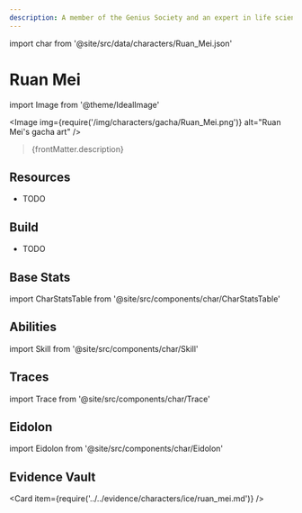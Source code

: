 ```yaml
---
description: A member of the Genius Society and an expert in life sciences. She teamed up with Herta and others to develop the Simulated Universe.
---
```


import char from '@site/src/data/characters/Ruan_Mei.json'

# Ruan Mei

import Image from '@theme/IdealImage'

<Image img={require('/img/characters/gacha/Ruan_Mei.png')} alt="Ruan Mei's gacha art" />
<blockquote>{frontMatter.description}</blockquote>

## Resources

* TODO
  
## Build

* TODO
  
## Base Stats

import CharStatsTable from '@site/src/components/char/CharStatsTable'

<CharStatsTable char={char} />

## Abilities

import Skill from '@site/src/components/char/Skill'

<Tabs queryString="ability">
<TabItem value='basic' label='Basic ATK'>
<Skill char={char} skill='basic' />

</TabItem>
<TabItem value='skill' label='Skill'>
<Skill char={char} skill='skill' />

</TabItem>
<TabItem value='ult' label='Ultimate'>
<Skill char={char} skill='ult'/>

</TabItem>
<TabItem value='talent' label='Talent'>
<Skill char={char} skill='talent'/>

</TabItem>
<TabItem value='technique' label='Technique'>
<Skill char={char} skill='technique'/>

</TabItem>
</Tabs>

## Traces

import Trace from '@site/src/components/char/Trace'

<Tabs queryString="trace">
<TabItem value='a2' label='A2'>
<Trace char={char} trace='a2' />

</TabItem>
<TabItem value='a4' label='A4'>
<Trace char={char} trace='a4' />

</TabItem>
<TabItem value='a6' label='A6'>
<Trace char={char} trace='a6' />

</TabItem>
<TabItem value='misc' label='Misc'>
<Trace char={char} trace='misc' />
</TabItem>
</Tabs>

## Eidolon

import Eidolon from '@site/src/components/char/Eidolon'

<Tabs queryString="eidolon">
<TabItem value='e1' label='E1'>
<Eidolon char={char} eidolon={1} />

</TabItem>
<TabItem value='e2' label='E2'>
<Eidolon char={char} eidolon={2} />

</TabItem>
<TabItem value='e3' label='E3'>
<Eidolon char={char} eidolon={3} />

</TabItem>
<TabItem value='e4' label='E4'>
<Eidolon char={char} eidolon={4} />

</TabItem>
<TabItem value='e5' label='E5'>
<Eidolon char={char} eidolon={5} />

</TabItem>
<TabItem value='e6' label='E6'>
<Eidolon char={char} eidolon={6} />

</TabItem>
</Tabs>

## Evidence Vault

<Card item={require('../../evidence/characters/ice/ruan_mei.md')} />
